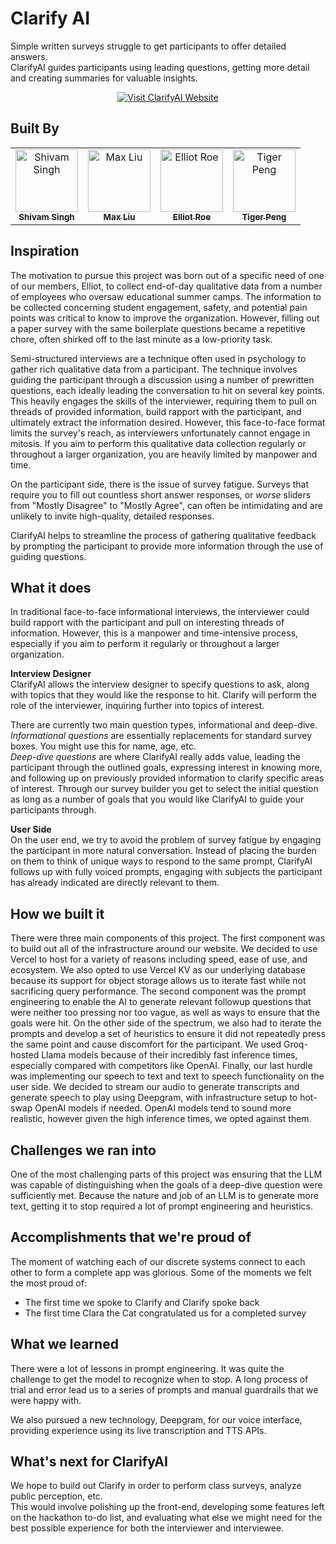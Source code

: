 # Clarify AI

Simple written surveys struggle to get participants to offer detailed answers.  
ClarifyAI guides participants using leading questions, getting more detail and creating summaries for valuable insights.

<p align="center">
  <a href="https://www.clarifyai.com" target="_blank">
    <img src="https://img.shields.io/badge/Visit-ClarifyAI-4285F4?style=for-the-badge&logo=google-chrome&logoColor=white" alt="Visit ClarifyAI Website" />
  </a>
</p>

## Built By

<table>
  <tr>
    <td align="center">
      <a href="https://github.com/specialsyt">
        <img src="https://github.com/specialsyt.png" width="100px;" alt="Shivam Singh"/>
        <br />
        <sub><b>Shivam Singh</b></sub>
      </a>
    </td>
    <td align="center">
      <a href="https://github.com/mliu2003">
        <img src="https://github.com/mliu2003.png" width="100px;" alt="Max Liu"/>
        <br />
        <sub><b>Max Liu</b></sub>
      </a>
    </td>
    <td align="center">
      <a href="https://github.com/ElliotRoe">
        <img src="https://github.com/ElliotRoe.png" width="100px;" alt="Elliot Roe"/>
        <br />
        <sub><b>Elliot Roe</b></sub>
      </a>
    </td>
    <td align="center">
      <a href="https://github.com/TigerPeng2">
        <img src="https://github.com/TigerPeng2.png" width="100px;" alt="Tiger Peng"/>
        <br />
        <sub><b>Tiger Peng</b></sub>
      </a>
    </td>
  </tr>
</table>

## Inspiration

The motivation to pursue this project was born out of a specific need of one of our members, Elliot, to collect end-of-day qualitative data from a number of employees who oversaw educational summer camps. The information to be collected concerning student engagement, safety, and potential pain points was critical to know to improve the organization.
However, filling out a paper survey with the same boilerplate questions became a repetitive chore, often shirked off to the last minute as a low-priority task.

Semi-structured interviews are a technique often used in psychology to gather rich qualitative data from a participant. The technique involves guiding the participant through a discussion using a number of prewritten questions, each ideally leading the conversation to hit on several key points. This heavily engages the skills of the interviewer, requiring them to pull on threads of provided information, build rapport with the participant, and ultimately extract the information desired.
However, this face-to-face format limits the survey's reach, as interviewers unfortunately cannot engage in mitosis. If you aim to perform this qualitative data collection regularly or throughout a larger organization, you are heavily limited by manpower and time.

On the participant side, there is the issue of survey fatigue.
Surveys that require you to fill out countless short answer responses, or _worse_ sliders from "Mostly Disagree" to "Mostly Agree", can often be intimidating and are unlikely to invite high-quality, detailed responses.

ClarifyAI helps to streamline the process of gathering qualitative feedback by prompting the participant to provide more information through the use of guiding questions.

## What it does

In traditional face-to-face informational interviews, the interviewer could build rapport with the participant and pull on interesting threads of information.
However, this is a manpower and time-intensive process, especially if you aim to perform it regularly or throughout a larger organization.

**Interview Designer**  
ClarifyAI allows the interview designer to specify questions to ask, along with topics that they would like the response to hit. Clarify will perform the role of the interviewer, inquiring further into topics of interest.

There are currently two main question types, informational and deep-dive.  
_Informational questions_ are essentially replacements for standard survey boxes. You might use this for name, age, etc.  
_Deep-dive questions_ are where ClarifyAI really adds value, leading the participant through the outlined goals, expressing interest in knowing more, and following up on previously provided information to clarify specific areas of interest.
Through our survey builder you get to select the initial question as long as a number of goals that you would like ClarifyAI to guide your participants through.

**User Side**  
On the user end, we try to avoid the problem of survey fatigue by engaging the participant in more natural conversation. Instead of placing the burden on them to think of unique ways to respond to the same prompt, ClarifyAI follows up with fully voiced prompts, engaging with subjects the participant has already indicated are directly relevant to them.

## How we built it

There were three main components of this project. The first component was to build out all of the infrastructure around our website. We decided to use Vercel to host for a variety of reasons including speed, ease of use, and ecosystem. We also opted to use Vercel KV as our underlying database because its support for object storage allows us to iterate fast while not sacrificing query performance.
The second component was the prompt engineering to enable the AI to generate relevant followup questions that were neither too pressing nor too vague, as well as ways to ensure that the goals were hit. On the other side of the spectrum, we also had to iterate the prompts and develop a set of heuristics to ensure it did not repeatedly press the same point and cause discomfort for the participant. We used Groq-hosted Llama models because of their incredibly fast inference times, especially compared with competitors like OpenAI.
Finally, our last hurdle was implementing our speech to text and text to speech functionality on the user side. We decided to stream our audio to generate transcripts and generate speech to play using Deepgram, with infrastructure setup to hot-swap OpenAI models if needed. OpenAI models tend to sound more realistic, however given the high inference times, we opted against them.

## Challenges we ran into

One of the most challenging parts of this project was ensuring that the LLM was capable of distinguishing when the goals of a deep-dive question were sufficiently met. Because the nature and job of an LLM is to generate more text, getting it to stop required a lot of prompt engineering and heuristics.

## Accomplishments that we're proud of

The moment of watching each of our discrete systems connect to each other to form a complete app was glorious. Some of the moments we felt the most proud of:

- The first time we spoke to Clarify and Clarify spoke back
- The first time Clara the Cat congratulated us for a completed survey

## What we learned

There were a lot of lessons in prompt engineering. It was quite the challenge to get the model to recognize when to stop. A long process of trial and error lead us to a series of prompts and manual guardrails that we were happy with.

We also pursued a new technology, Deepgram, for our voice interface, providing experience using its live transcription and TTS APIs.

## What's next for ClarifyAI

We hope to build out Clarify in order to perform class surveys, analyze public perception, etc.  
This would involve polishing up the front-end, developing some features left on the hackathon to-do list, and evaluating what else we might need for the best possible experience for both the interviewer and interviewee.
